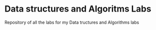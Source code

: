 # Data structures and Algoritms Labs
 Repository of all the labs for my Data tructures and Algorithms labs
